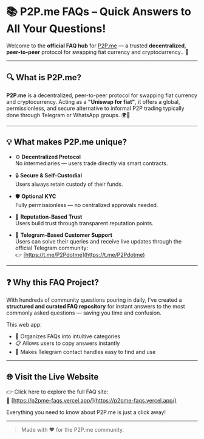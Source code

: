 # 📚 P2P.me FAQs – Quick Answers to All Your Questions!

Welcome to the **official FAQ hub** for [P2P.me]([p2p.me](https://www.p2p.me/)) — a trusted **decentralized**, **peer-to-peer** protocol for swapping fiat currency and cryptocurrency.. 🚀

---

## 🔍 What is P2P.me?

**P2P.me** is a decentralized, peer-to-peer protocol for swapping fiat currency and cryptocurrency. Acting as a **"Uniswap for fiat"**, it offers a global, permissionless, and secure alternative to informal P2P trading typically done through Telegram or WhatsApp groups. 🌍🔄

---

## 💡 What makes P2P.me unique?

- ⚙️ **Decentralized Protocol**  
  No intermediaries — users trade directly via smart contracts.

- 🔒 **Secure & Self-Custodial**  
  Users always retain custody of their funds.

- 🛡️ **Optional KYC**  
  Fully permissionless — no centralized approvals needed.

- 🤝 **Reputation-Based Trust**  
  Users build trust through transparent reputation points.

- 📲 **Telegram-Based Customer Support**  
  Users can solve their queries and receive live updates through the official Telegram community:  
  👉 [https://t.me/P2Pdotme](https://t.me/P2Pdotme)

---

## ❓ Why this FAQ Project?

With hundreds of community questions pouring in daily, I’ve created a **structured and curated FAQ repository** for instant answers to the most commonly asked questions — saving you time and confusion.

This web app:
- 📌 Organizes FAQs into intuitive categories
- 📋 Allows users to copy answers instantly
- 🔎 Makes Telegram contact handles easy to find and use

---

## 🌐 Visit the Live Website

👉 Click here to explore the full FAQ site:  
🔗 [https://p2pme-faqs.vercel.app/](https://p2pme-faqs.vercel.app/)

Everything you need to know about P2P.me is just a click away!

---

> Made with ❤️ for the P2P.me community.

